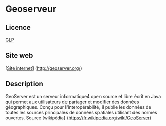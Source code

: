 # Geoserveur

## Licence

[GLP](https://www.gnu.org/licenses/gpl-3.0.html)

## Site web

[[Site internet](http://geoserver.org/)] (http://geoserver.org/)

## Description

GeoServer est un serveur informatique4 open source et libre écrit en Java qui permet aux utilisateurs de partager et modifier des données géographiques. Conçu pour l'interopérabilité, il publie les données de toutes les sources principales de données spatiales utilisant des normes ouvertes. Source [wikipédia] (https://fr.wikipedia.org/wiki/GeoServer)


